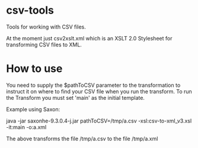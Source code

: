 csv-tools
=========

Tools for working with CSV files.

At the moment just csv2xslt.xml which is an XSLT 2.0 Stylesheet for transforming CSV files to XML.

How to use
==========
You need to supply the $pathToCSV parameter to the transformation to
instruct it on where to find your CSV file when you run the transform.
To run the Transform you must set 'main' as the initial template.


Example using Saxon:

java -jar saxonhe-9.3.0.4-j.jar pathToCSV=/tmp/a.csv -xsl:csv-to-xml_v3.xsl -it:main -o:a.xml

The above transforms the file /tmp/a.csv to the file /tmp/a.xml
